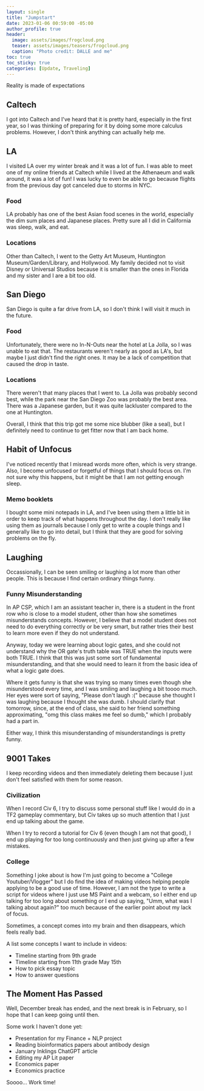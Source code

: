 ```yaml
---
layout: single
title: "Jumpstart"
date: 2023-01-06 00:59:00 -05:00
author_profile: true
header: 
  image: assets/images/frogcloud.png
  teaser: assets/images/teasers/frogcloud.png
  caption: "Photo credit: DALLE and me"
toc: true
toc_sticky: true
categories: [Update, Traveling]
---
```


Reality is made of expectations

## Caltech
I got into Caltech and I've heard that it is pretty hard, especially in the first year, so I was thinking of preparing for it by doing some more calculus problems. However, I don't think anything can actually help me.

## LA 
I visited LA over my winter break and it was a lot of fun. I was able to meet one of my online friends at Caltech while I lived at the Athenaeum and walk around, it was a lot of fun! I was lucky to even be able to go because flights from the previous day got canceled due to storms in NYC.  

### Food
LA probably has one of the best Asian food scenes in the world, especially the dim sum places and Japanese places. Pretty sure all I did in California was sleep, walk, and eat. 

### Locations
Other than Caltech, I went to the Getty Art Museum, Huntington Museum/Garden/Library, and Hollywood. My family decided not to visit Disney or Universal Studios because it is smaller than the ones in Florida and my sister and I are a bit too old. 


## San Diego
San Diego is quite a far drive from LA, so I don't think I will visit it much in the future. 

### Food
Unfortunately, there were no In-N-Outs near the hotel at La Jolla, so I was unable to eat that. The restaurants weren't nearly as good as LA's, but maybe I just didn't find the right ones. It may be a lack of competition that caused the drop in taste. 


### Locations
There weren't that many places that I went to. La Jolla was probably second best, while the park near the San Diego Zoo was probably the best area. There was a Japanese garden, but it was quite lackluster compared to the one at Huntington. 

Overall, I think that this trip got me some nice blubber (like a seal), but I definitely need to continue to get fitter now that I am back home. 

## Habit of Unfocus
I've noticed recently that I misread words more often, which is very strange. Also, I become unfocused or forgetful of things that I should focus on. I'm not sure why this happens, but it might be that I am not getting enough sleep. 

### Memo booklets
I bought some mini notepads in LA, and I've been using them a little bit in order to keep track of what happens throughout the day. I don't really like using them as journals because I only get to write a couple things and I generally like to go into detail, but I think that they are good for solving problems on the fly. 


## Laughing
Occassionally, I can be seen smiling or laughing a lot more than other people. This is because I find certain ordinary things funny. 

### Funny Misunderstanding
In AP CSP, which I am an assistant teacher in, there is a student in the front row who is close to a model student, other than how she sometimes misunderstands concepts. However, I believe that a model student does not need to do everything correctly or be very smart, but rather tries their best to learn more even if they do not understand. 

Anyway, today we were learning about logic gates, and she could not understand why the OR gate's truth table was TRUE when the inputs were both TRUE. I think that this was just some sort of fundamental misunderstanding, and that she would need to learn it from the basic idea of what a logic gate does.

Where it gets funny is that she was trying so many times even though she misunderstood every time, and I was smiling and laughing a bit toooo much. Her eyes were sort of saying, "Please don't laugh :(" because she thought I was laughing because I thought she was dumb. I should clarify that tomorrow, since, at the end of class, she said to her friend something approximating, "omg this class makes me feel so dumb," which I probably had a part in. 

Either way, I think this misunderstanding of misunderstandings is pretty funny. 

## 9001 Takes
I keep recording videos and then immediately deleting them because I just don't feel satisfied with them for some reason. 

### Civilization
When I record Civ 6, I try to discuss some personal stuff like I would do in a TF2 gameplay commentary, but Civ takes up so much attention that I just end up talking about the game. 

When I try to record a tutorial for Civ 6 (even though I am not that good), I end up playing for too long continuously and then just giving up after a few mistakes. 

### College
Something I joke about is how I'm just going to become a "College Youtuber/Vlogger" but I do find the idea of making videos helping people applying to be a good use of time. However, I am not the type to write a script for videos where I just use MS Paint and a webcam, so I either end up talking for too long about something or I end up saying, "Umm, what was I talking about again?" too much because of the earlier point about my lack of focus. 

Sometimes, a concept comes into my brain and then disappears, which feels really bad. 

A list some concepts I want to include in videos:
- Timeline starting from 9th grade
- Timeline starting from 11th grade May 15th
- How to pick essay topic
- How to answer questions

## The Moment Has Passed
Well, December break has ended, and the next break is in February, so I hope that I can keep going until then. 

Some work I haven't done yet:
- Presentation for my Finance + NLP project
- Reading bioinformatics papers about antibody design
- January Inklings ChatGPT article
- Editing my AP Lit paper
- Economics paper
- Economics practice

Soooo... Work time!